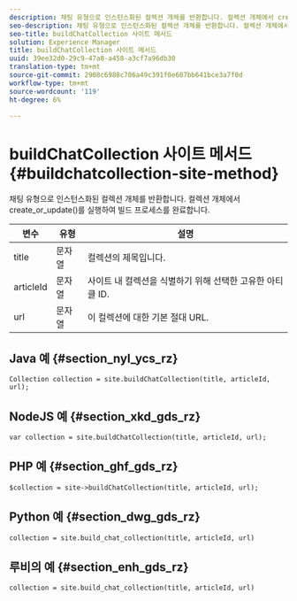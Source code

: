 ```yaml
---
description: 채팅 유형으로 인스턴스화된 컬렉션 개체를 반환합니다. 컬렉션 개체에서 create_or_update()를 실행하여 빌드 프로세스를 완료합니다.
seo-description: 채팅 유형으로 인스턴스화된 컬렉션 개체를 반환합니다. 컬렉션 개체에서 create_or_update()를 실행하여 빌드 프로세스를 완료합니다.
seo-title: buildChatCollection 사이트 메서드
solution: Experience Manager
title: buildChatCollection 사이트 메서드
uuid: 39ee32d0-29c9-47a8-a458-a3cf7a96db30
translation-type: tm+mt
source-git-commit: 2908c6988c706a49c391f0e607bb641bce3a7f0d
workflow-type: tm+mt
source-wordcount: '119'
ht-degree: 6%

---
```



# buildChatCollection 사이트 메서드{#buildchatcollection-site-method}

채팅 유형으로 인스턴스화된 컬렉션 개체를 반환합니다. 컬렉션 개체에서 create_or_update()를 실행하여 빌드 프로세스를 완료합니다.

| 변수 | 유형 | 설명 |
|--- |--- |--- |
| title | 문자열 | 컬렉션의 제목입니다. |
| articleId | 문자열 | 사이트 내 컬렉션을 식별하기 위해 선택한 고유한 아티클 ID. |
| url | 문자열 | 이 컬렉션에 대한 기본 절대 URL. |

## Java 예 {#section_nyl_ycs_rz}

```
Collection collection = site.buildChatCollection(title, articleId, url); 
```

## NodeJS 예 {#section_xkd_gds_rz}

```
var collection = site.buildChatCollection(title, articleId, url); 
```

## PHP 예 {#section_ghf_gds_rz}

```
$collection = site->buildChatCollection(title, articleId, url); 
```

## Python 예 {#section_dwg_gds_rz}

```
collection = site.build_chat_collection(title, articleId, url) 
```

## 루비의 예 {#section_enh_gds_rz}

```
collection = site.build_chat_collection(title, articleId, url)
```

